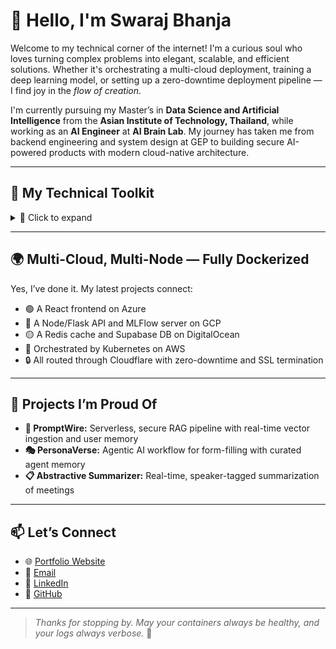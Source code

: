 # 👋 Hello, I'm Swaraj Bhanja

Welcome to my technical corner of the internet! I'm a curious soul who loves turning complex problems into elegant, scalable, and efficient solutions. Whether it's orchestrating a multi-cloud deployment, training a deep learning model, or setting up a zero-downtime deployment pipeline — I find joy in the *flow of creation*.

I'm currently pursuing my Master’s in **Data Science and Artificial Intelligence** from the **Asian Institute of Technology, Thailand**, while working as an **AI Engineer** at **AI Brain Lab**. My journey has taken me from backend engineering and system design at GEP to building secure AI-powered products with modern cloud-native architecture.

---

## 🧰 My Technical Toolkit

<details>
<summary>📂 Click to expand</summary>

### 💻 Frontend Engineering
- **Languages:** JavaScript, TypeScript, HTML5, CSS3  
- **Frameworks:** React, Angular, Vue  
- **UI Libraries:** Tailwind CSS, Bootstrap, SCSS 
- **Visualization:** Recharts, Chart.js, D3.js  

### 🧪 Backend Engineering
- **Languages:** Python, Java, C++, C#  
- **Frameworks:** Flask, FastAPI, Django, Node.js, .NET Core  
- **API Auth:** OAuth 2.0, JWT, Google/Microsoft Login  
- **Schedulers:** Celery, Cron, Custom Backoff-Driven Retry Loops  

### 🛢️ Database Systems
- **Relational:** PostgreSQL, MySQL, SQL Server  
- **NoSQL:** MongoDB, Redis, Neo4j  

### ☁️ Cloud & DevOps
- **Cloud Providers:** AWS, Azure, GCP, DigitalOcean  
- **CI/CD:** GitHub Actions, Azure DevOps  
- **Containers & Orchestration:** Docker, Docker Compose, Kubernetes  
- **Infra Tools:** Nginx, Kong Gateway, Cloudflare, Supabase  

### 🧠 AI & Machine Learning
- **Frameworks:** PyTorch, TensorFlow, Scikit-Learn  
- **NLP:** Hugging Face, LangChain, OpenAI GPT-4/4o  
- **MLOps:** MLFlow, Model Registry, Dockerized Pipelines  
- **RAG Systems:** FAISS ➤ Weaviate, AWS Lambda, Kinesis  

### 📊 Monitoring & Security
- **Monitoring:** Grafana, Prometheus, Netdata  
- **Testing:** PyTest, unittest, Mocha, Postman  
- **Security:** OpenVPN, Reverse SSH, AWS Secrets Manager, Azure KeyVault  

</details>

---

## 🌍 Multi-Cloud, Multi-Node — Fully Dockerized

Yes, I’ve done it. My latest projects connect:

- 🟢 A React frontend on Azure  
- 🔵 A Node/Flask API and MLFlow server on GCP  
- 🟡 A Redis cache and Supabase DB on DigitalOcean  
- 🔴 Orchestrated by Kubernetes on AWS  
- 🔒 All routed through Cloudflare with zero-downtime and SSL termination

---

## 🔬 Projects I’m Proud Of

- **🧠 PromptWire:** Serverless, secure RAG pipeline with real-time vector ingestion and user memory  
- **🎭 PersonaVerse:** Agentic AI workflow for form-filling with curated agent memory  
- **📋 Abstractive Summarizer:** Real-time, speaker-tagged summarization of meetings  

---

## 📫 Let’s Connect

- 🌐 [Portfolio Website](https://swarajbhanja.com)  
- 📧 [Email](mailto:swarajbhanja607@gmail.com)  
- 💼 [LinkedIn](https://www.linkedin.com/in/swarajbhanja)  
- 🐙 [GitHub](https://github.com/malcolm123ssj)  


---

> _Thanks for stopping by. May your containers always be healthy, and your logs always verbose._ 🐳
